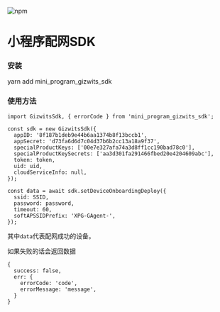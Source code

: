 ![npm](https://img.shields.io/npm/v/mini_program_gizwits_sdk)

# 小程序配网SDK

### 安装

yarn add mini_program_gizwits_sdk

### 使用方法

```
import GizwitsSdk, { errorCode } from 'mini_program_gizwits_sdk';

const sdk = new GizwitsSdk({
  appID: '8f187b1deb9e44b6aa1374b8f13bccb1',
  appSecret: 'd73fa6d6d7c04d37b6b2cc13a18a9f37',
  specialProductKeys: ['00e7e327afa74a3d8ff1cc190bad78c0'],
  specialProductKeySecrets: ['aa3d301fa291466fbed20e4204609abc'],
  token: token,
  uid: uid,
  cloudServiceInfo: null,
});

const data = await sdk.setDeviceOnboardingDeploy({
  ssid: SSID,
  password: password,
  timeout: 60,
  softAPSSIDPrefix: 'XPG-GAgent-',
});
```

其中`data`代表配网成功的设备。

如果失败的话会返回数据

```
{
  success: false,
  err: {
    errorCode: 'code',
    errorMessage: 'message',
  }
}
```
